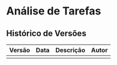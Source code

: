 # Análise de Tarefas

## Histórico de Versões

| Versão | Data       | Descrição                                              | Autor                    |
|--------|------------|--------------------------------------------------------|--------------------------|
|        |            |                                                        |                          |
